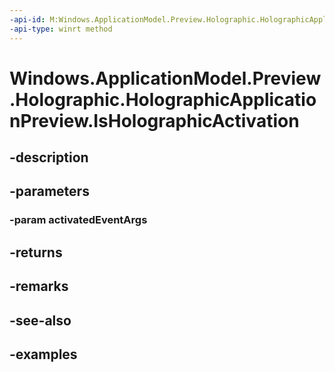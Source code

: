 ```yaml
---
-api-id: M:Windows.ApplicationModel.Preview.Holographic.HolographicApplicationPreview.IsHolographicActivation(Windows.ApplicationModel.Activation.IActivatedEventArgs)
-api-type: winrt method
---
```


<!-- Method syntax.
public bool HolographicApplicationPreview.IsHolographicActivation(IActivatedEventArgs activatedEventArgs)
-->

# Windows.ApplicationModel.Preview.Holographic.HolographicApplicationPreview.IsHolographicActivation

## -description

## -parameters

### -param activatedEventArgs

## -returns

## -remarks

## -see-also

## -examples

